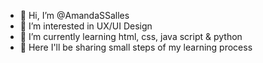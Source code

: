 - 👋 Hi, I’m @AmandaSSalles
- 👀 I’m interested in UX/UI Design
- 🌱 I’m currently learning html, css, java script & python
- 💞️ Here I'll be sharing small steps of my learning process

<!---
AmandaSSalles/AmandaSSalles is a ✨ special ✨ repository because its `README.md` (this file) appears on your GitHub profile.
You can click the Preview link to take a look at your changes.
--->

